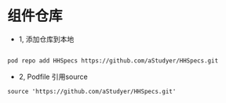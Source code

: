 
# 组件仓库
- 1, 添加仓库到本地

```bash

pod repo add HHSpecs https://github.com/aStudyer/HHSpecs.git

```
- 2, Podfile 引用source

```
source 'https://github.com/aStudyer/HHSpecs.git'

```
